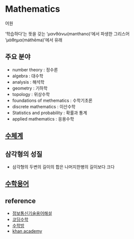 # Mathematics

어원

‘학습하다’는 뜻을 갖는 ‘μανθάνω(manthano)’에서 파생한 그리스어 ‘μάθημα(máthēma)’에서 유래

## 주요 분야

- number theory : 정수론
- algebra : 대수학
- analysis : 해석학
- geometry : 기하학
- topology : 위상수학
- foundations of methematics : 수학기초론
- discrete mathematics : 이산수학
- Statistics and probability : 확률과 통계
- applied mathematics : 응용수학

## [수체계](./categorizing_numbers/README.md)

## 삼각형의 성질

- 삼각형의 두변의 길이의 합은 나머지한병의 길이보다 크다

## [수학용어](./dict/README.md)

## reference

- [정보통신기술용어해설](http://www.ktword.co.kr/index.php)
- [코딩수학](https://www.tcpschool.com/codingmath/notation)
- [수학방](https://mathbang.net/)
- [khan academy](https://ko.khanacademy.org/)
